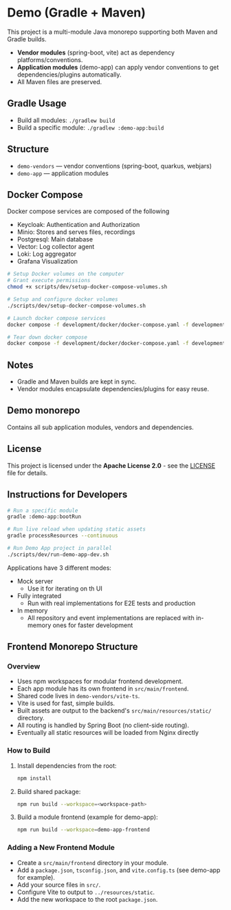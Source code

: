 # Demo (Gradle + Maven)

This project is a multi-module Java monorepo supporting both Maven and Gradle builds.

- **Vendor modules** (spring-boot, vite) act as dependency platforms/conventions.
- **Application modules** (demo-app) can apply vendor conventions to get dependencies/plugins automatically.
- All Maven files are preserved.

## Gradle Usage

- Build all modules: `./gradlew build`
- Build a specific module: `./gradlew :demo-app:build`

## Structure

- `demo-vendors` — vendor conventions (spring-boot, quarkus, webjars)
- `demo-app` — application modules

## Docker Compose

Docker compose services are composed of the following

- Keycloak: Authentication and Authorization
- Minio: Stores and serves files, recordings
- Postgresql: Main database
- Vector: Log collector agent
- Loki: Log aggregator
- Grafana Visualization

```sh
# Setup Docker volumes on the computer
# Grant execute permissions
chmod +x scripts/dev/setup-docker-compose-volumes.sh

# Setup and configure docker volumes
./scripts/dev/setup-docker-compose-volumes.sh
```

```sh
# Launch docker compose services
docker compose -f development/docker/docker-compose.yaml -f development/docker/observability.docker-compose.yaml down -v
```

```sh
# Tear down docker compose
docker compose -f development/docker/docker-compose.yaml -f development/docker/observability.docker-compose.yaml down -v
```

## Notes

- Gradle and Maven builds are kept in sync.
- Vendor modules encapsulate dependencies/plugins for easy reuse.

## Demo monorepo

Contains all sub application modules, vendors and dependencies.

## License

This project is licensed under the **Apache License 2.0** - see the [LICENSE](LICENSE) file for details.

## Instructions for Developers

```sh
# Run a specific module
gradle :demo-app:bootRun
```

```sh
# Run live reload when updating static assets
gradle processResources --continuous
```

```sh
# Run Demo App project in parallel
./scripts/dev/run-demo-app-dev.sh
```

Applications have 3 different modes:

- Mock server
    - Use it for iterating on th UI
- Fully integrated
    - Run with real implementations for E2E tests and production
- In memory
    - All repository and event implementations are replaced with in-memory ones for faster development

## Frontend Monorepo Structure

### Overview

- Uses npm workspaces for modular frontend development.
- Each app module has its own frontend in `src/main/frontend`.
- Shared code lives in `demo-vendors/vite-ts`.
- Vite is used for fast, simple builds.
- Built assets are output to the backend's `src/main/resources/static/` directory.
- All routing is handled by Spring Boot (no client-side routing).
- Eventually all static resources will be loaded from Nginx directly

### How to Build

1. Install dependencies from the root:

    ```sh
    npm install
    ```

2. Build shared package:

    ```sh
    npm run build --workspace=<workspace-path>
    ```

3. Build a module frontend (example for demo-app):

    ```sh
    npm run build --workspace=demo-app-frontend
    ```

### Adding a New Frontend Module

- Create a `src/main/frontend` directory in your module.
- Add a `package.json`, `tsconfig.json`, and `vite.config.ts` (see demo-app for example).
- Add your source files in `src/`.
- Configure Vite to output to `../resources/static`.
- Add the new workspace to the root `package.json`.
